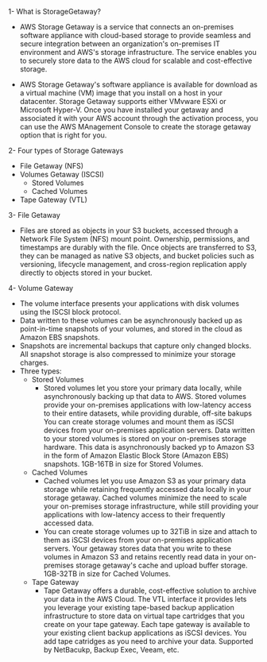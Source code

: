 1- What is StorageGetaway?

- AWS Storage Getaway is a service that connects an on-premises software appliance with cloud-based storage to provide seamless and secure integration between an organization's on-premises IT environment and AWS's storage infrastructure. The service enables you to securely store data to the AWS cloud for scalable and cost-effective storage.

- AWS Storage Getaway's software appliance is available for download as a virtual machine (VM) image that you install on a host in your datacenter. Storage Getaway supports either VMvware ESXi or Microsoft Hyper-V. Once you have installed your getaway and associated it with your AWS account through the activation process, you can use the AWS MAnagement Console to create the storage getaway option that is right for you.

2- Four types of Storage Gateways

- File Getaway (NFS)
- Volumes Getaway (ISCSI)
    - Stored Volumes
    - Cached Volumes
- Tape Gateway (VTL)

3- File Getaway

- Files are stored as objects in your S3 buckets, accessed through a Network File System (NFS) mount point. Ownership, permissions, and timestamps are durably with the file. Once objects are transferred to S3, they can be managed as native S3 objects, and bucket policies such as versioning, lifecycle management, and cross-region replication apply directly to objects stored in your bucket.

4- Volume Gateway

- The volume interface presents your applications with disk volumes using the ISCSI block protocol.
- Data written to these volumes can be asynchronously backed up as point-in-time snapshots of your volumes, and stored in the cloud as Amazon EBS snapshots.
- Snapshots are incremental backups that capture only changed blocks. All snapshot storage is also compressed to minimize your storage charges.
- Three types:
    - Stored Volumes
        - Stored volumes let you store your primary data locally, while asynchronously backing up that data to AWS. Stored volumes provide your on-premises applications with low-latency access to their entire datasets, while providing durable, off-site bakups You can create storage volumes and mount them as iSCSI devices from your on-premises application servers. Data written to your stored volumes is stored on your on-premises storage hardware. This data is asynchronously backed yp to Amazon S3 in the form of Amazon Elastic Block Store (Amazon EBS) snapshots. 1GB-16TB in size for Stored Volumes.
    - Cached Volumes
        - Cached volumes let you use Amazon S3 as your primary data storage while retaining frequently accessed data locally in your storage getaway. Cached volumes minimize the need to scale your on-premises storage infrastructure, while still providing your applications with low-latency access to their frequently accessed data.
        - You can create storage volumes up to 32TiB in size and attach to them as iSCSI devices from your on-premises application servers. Your getaway stores data that you write to these volumes in Amazon S3 and retains recently read data in your on-premises storage getaway's cache and upload buffer storage. 1GB-32TB in size for Cached Volumes.
    - Tape Gateway
        - Tape Getaway offers a durable, cost-effective solution to archive your data in the AWS Cloud. The VTL interface it provides lets you leverage your existing tape-based backup application infrastructure to store data on virtual tape cartridges that you create on your tape gateway. Each tape gateway is available to your existing client backup applications as iSCSI devices. You add tape catridges as you need to archive your data. Supported by NetBacukp, Backup Exec, Veeam, etc.
